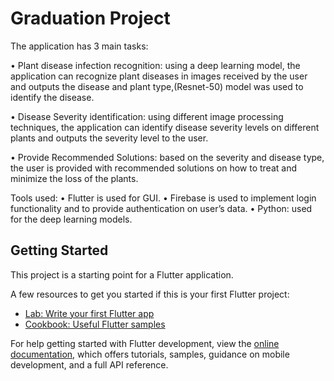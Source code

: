 # Graduation Project
  The application has 3 main tasks:
  
•	Plant disease infection recognition: using a deep learning model, the application can recognize plant diseases in images received by the user and outputs the disease and plant type,(Resnet-50) model was used to identify the disease.

•	Disease Severity identification: using different image processing techniques, the application can identify disease severity levels on different plants and outputs the severity level to the user.

•	Provide Recommended Solutions: based on the severity and disease type, the user is provided with recommended solutions on how to treat and minimize the loss of the plants.

  Tools used: 
•	Flutter is used for GUI.
•	Firebase is used to implement login functionality and to provide authentication on user’s data.
•	Python: used for the deep learning models.


## Getting Started

This project is a starting point for a Flutter application.

A few resources to get you started if this is your first Flutter project:

- [Lab: Write your first Flutter app](https://docs.flutter.dev/get-started/codelab)
- [Cookbook: Useful Flutter samples](https://docs.flutter.dev/cookbook)

For help getting started with Flutter development, view the
[online documentation](https://docs.flutter.dev/), which offers tutorials,
samples, guidance on mobile development, and a full API reference.
